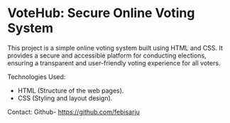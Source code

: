 # VoteHub: Secure Online Voting System

This project is a simple online voting system built using HTML and CSS. It provides a secure and accessible platform for conducting elections, ensuring a transparent and user-friendly voting experience for all voters.

Technologies Used:
- HTML (Structure of the web pages).
- CSS (Styling and layout design).

Contact:
Github- https://github.com/febisarju
